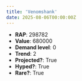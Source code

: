 ```yaml
---
title: 'Venomshank'
date: 2025-08-06T00:00:00Z
---
```

- **RAP**: 298782
- **Value**: 680000
- **Demand level**: 0
- **Trend**: 2
- **Projected?**: True
- **Hyped?**: True
- **Rare?**: True
